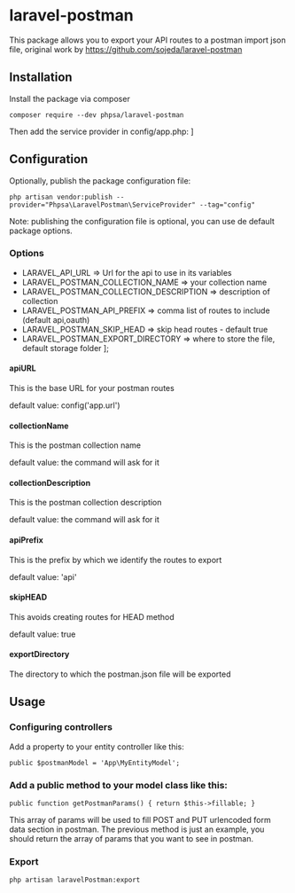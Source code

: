 # laravel-postman

This package allows you to export your API routes to a postman import json file, original work by https://github.com/sojeda/laravel-postman

## Installation

Install the package via composer

`composer require --dev phpsa/laravel-postman`

Then add the service provider in config/app.php:
]

## Configuration

Optionally, publish the package configuration file:

`php artisan vendor:publish --provider="Phpsa\LaravelPostman\ServiceProvider" --tag="config"`

Note: publishing the configuration file is optional, you can use de default package options.

### Options

- LARAVEL_API_URL => Url for the api to use in its variables
- LARAVEL_POSTMAN_COLLECTION_NAME => your collection name
- LARAVEL_POSTMAN_COLLECTION_DESCRIPTION => description of collection
- LARAVEL_POSTMAN_API_PREFIX => comma list of routes to include (default api,oauth)
- LARAVEL_POSTMAN_SKIP_HEAD => skip head routes - default true
- LARAVEL_POSTMAN_EXPORT_DIRECTORY => where to store the file, default storage folder
  ];

#### apiURL

This is the base URL for your postman routes

default value: config('app.url')

#### collectionName

This is the postman collection name

default value: the command will ask for it

#### collectionDescription

This is the postman collection description

default value: the command will ask for it

#### apiPrefix

This is the prefix by which we identify the routes to export

default value: 'api'

#### skipHEAD

This avoids creating routes for HEAD method

default value: true

#### exportDirectory

The directory to which the postman.json file will be exported

## Usage

### Configuring controllers

Add a property to your entity controller like this:

`public $postmanModel = 'App\MyEntityModel';`

### Add a public method to your model class like this:

`public function getPostmanParams() { return $this->fillable; }`

This array of params will be used to fill POST and PUT urlencoded form data section in
postman. The previous method is just an example, you should return the array of
params that you want to see in postman.

### Export

`php artisan laravelPostman:export`
